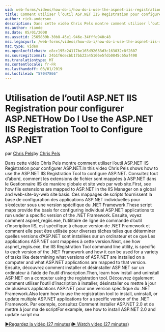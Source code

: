 ```yaml
---
uid: web-forms/videos/how-do-i/how-do-i-use-the-aspnet-iis-registration-tool-to-configure-aspnet
title: Comment utiliser l’outil ASP.NET IIS Registration pour configurer ASP.NET | Microsoft Docs
author: rick-anderson
description: Dans cette vidéo Chris Pels montre comment utiliser l’outil ASP.NET IIS Registration pour configurer ASP.NET. Tout d’abord, voir la façon dont les extensions de fichier sont mappées à ASP.NET dans le...
ms.author: riande
ms.date: 05/01/2008
ms.assetid: 2565839b-30b8-45e1-946e-34fffe940c48
msc.legacyurl: /web-forms/videos/how-do-i/how-do-i-use-the-aspnet-iis-registration-tool-to-configure-aspnet
msc.type: video
ms.openlocfilehash: e8cc195c24117be165d92633d3c163032c8f2607
ms.sourcegitcommit: 24b1f6decbb17bb22a45166e5fdb0845c65af498
ms.translationtype: MT
ms.contentlocale: fr-FR
ms.lasthandoff: 03/01/2019
ms.locfileid: "57047866"
---
```

<a name="how-do-i-use-the-aspnet-iis-registration-tool-to-configure-aspnet"></a><span data-ttu-id="fb924-104">Utilisation de l’outil ASP.NET IIS Registration pour configurer ASP.NET</span><span class="sxs-lookup"><span data-stu-id="fb924-104">How Do I Use the ASP.NET IIS Registration Tool to Configure ASP.NET</span></span>
====================
<span data-ttu-id="fb924-105">par [Chris Pels](https://twitter.com/chrispels)</span><span class="sxs-lookup"><span data-stu-id="fb924-105">by [Chris Pels](https://twitter.com/chrispels)</span></span>

<span data-ttu-id="fb924-106">Dans cette vidéo Chris Pels montre comment utiliser l’outil ASP.NET IIS Registration pour configurer ASP.NET.</span><span class="sxs-lookup"><span data-stu-id="fb924-106">In this video Chris Pels shows how to use the ASP.NET IIS Registration Tool to configure ASP.NET.</span></span> <span data-ttu-id="fb924-107">Consultez tout d’abord, comment les extensions de fichier sont mappées à ASP.NET dans le Gestionnaire IIS de manière globale et site web par web site.</span><span class="sxs-lookup"><span data-stu-id="fb924-107">First, see how file extensions are mapped to ASP.NET in the IIS Manager on a global and web-site-by-web site basis.</span></span> <span data-ttu-id="fb924-108">Ces mappages de scripts fournissent la base de configuration des applications ASP.NET individuelles pour s’exécuter sous une version spécifique du .NET Framework.</span><span class="sxs-lookup"><span data-stu-id="fb924-108">These script maps provide the basis for configuring individual ASP.NET applications to run under a specific version of the .NET Framework.</span></span> <span data-ttu-id="fb924-109">Ensuite, voyez comment aspnet\_regiis.exe, l’utilitaire de ligne de commande d’outil d’inscription IIS, est spécifique à chaque version de .NET Framework et comment elle peut être utilisée pour diverses tâches telles que déterminer quelles versions d’ASP.NET sont installées sur un ordinateur et ce que Les applications ASP.NET sont mappées à cette version.</span><span class="sxs-lookup"><span data-stu-id="fb924-109">Next, see how aspnet\_regiis.exe, the IIS Registration Tool command line utility, is specific to each version of the .NET Framework and how it can be used for a variety of tasks like determining what versions of ASP.NET are installed on a computer and what ASP.NET applications are mapped to that version.</span></span> <span data-ttu-id="fb924-110">Ensuite, découvrez comment installer et désinstaller ASP.NET sur un ordinateur à l’aide de l’outil d’inscription.</span><span class="sxs-lookup"><span data-stu-id="fb924-110">Then, learn how install and uninstall ASP.NET on a computer using the registration tool.</span></span> <span data-ttu-id="fb924-111">Découvrez également comment utiliser l’outil d’inscription à installer, désinstaller ou mettre à jour de plusieurs applications ASP.NET pour une version spécifique du .NET Framework.</span><span class="sxs-lookup"><span data-stu-id="fb924-111">Also learn how to use the registration tool to install, uninstall, or update multiple ASP.NET applications for a specific version of the .NET Framework.</span></span> <span data-ttu-id="fb924-112">Par exemple, consultez Comment installer ASP.NET 2.0 et de mettre à jour ma de script</span><span class="sxs-lookup"><span data-stu-id="fb924-112">For example, see how to install ASP.NET 2.0 and update script ma</span></span>

[<span data-ttu-id="fb924-113">&#9654;Regardez la vidéo (27 minutes)</span><span class="sxs-lookup"><span data-stu-id="fb924-113">&#9654; Watch video (27 minutes)</span></span>](https://channel9.msdn.com/Blogs/ASP-NET-Site-Videos/how-do-i-use-the-aspnet-iis-registration-tool-to-configure-aspnet)
